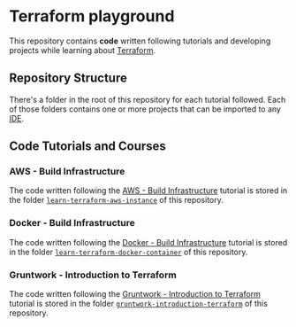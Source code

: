 # Terraform playground

This repository contains **code** written following tutorials and developing projects while learning about [Terraform](https://www.terraform.io/).

## Repository Structure

There's a folder in the root of this repository for each tutorial followed. Each of those folders contains one or more projects that can be imported to any [IDE](https://en.wikipedia.org/wiki/Integrated_development_environment).

## Code Tutorials and Courses

### AWS - Build Infrastructure

The code written following the [AWS - Build Infrastructure](https://developer.hashicorp.com/terraform/tutorials/aws-get-started/aws-build) tutorial is stored in the folder [`learn-terraform-aws-instance`](./learn-terraform-aws-instance/) of this repository.

### Docker - Build Infrastructure

The code written following the [Docker - Build Infrastructure](https://developer.hashicorp.com/terraform/tutorials/docker-get-started/docker-build) tutorial is stored in the folder [`learn-terraform-docker-container`](./learn-terraform-docker-container/) of this repository.

### Gruntwork - Introduction to Terraform

The code written following the [Gruntwork - Introduction to Terraform](https://blog.gruntwork.io/an-introduction-to-terraform-f17df9c6d180) tutorial is stored in the folder [`gruntwork-introduction-terraform`](./gruntwork-introduction-terraform/) of this repository.
